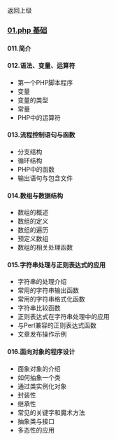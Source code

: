 返回上级
### [01.php 基础]()

#### 011.简介

#### 012.语法、变量、运算符
- 第一个PHP脚本程序
- 变量
- 变量的类型
- 常量
- PHP中的运算符

#### 013.流程控制语句与函数
- 分支结构
- 循环结构
- PHP中的函数
- 输出语句与包含文件

#### 014.数组与数据结构
- 数组的概述
- 数组的定义
- 数组的遍历
- 预定义数组
- 数组的相关处理函数

#### 015.字符串处理与正则表达式的应用
- 字符串的处理介绍
- 常用的字符串输出函数
- 常用的字符串格式化函数
- 字符串比较函数
- 正则表达式在字符串处理中的应用
- 与Perl兼容的正则表达式函数
- 文章发布操作示例

#### 016.面向对象的程序设计
- 面象对象的介绍
- 如何抽象一个类
- 通过类实例化对象
- 封装性
- 继承性
- 常见的关键字和魔术方法
- 抽象类与接口
- 多态性的应用

